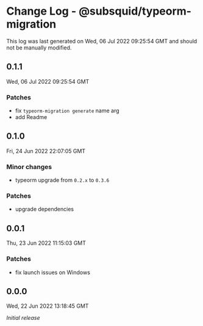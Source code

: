 # Change Log - @subsquid/typeorm-migration

This log was last generated on Wed, 06 Jul 2022 09:25:54 GMT and should not be manually modified.

## 0.1.1
Wed, 06 Jul 2022 09:25:54 GMT

### Patches

- fix `typeorm-migration generate` name arg
- add Readme

## 0.1.0
Fri, 24 Jun 2022 22:07:05 GMT

### Minor changes

- typeorm upgrade from `0.2.x` to `0.3.6`

### Patches

- upgrade dependencies

## 0.0.1
Thu, 23 Jun 2022 11:15:03 GMT

### Patches

- fix launch issues on Windows

## 0.0.0
Wed, 22 Jun 2022 13:18:45 GMT

_Initial release_

